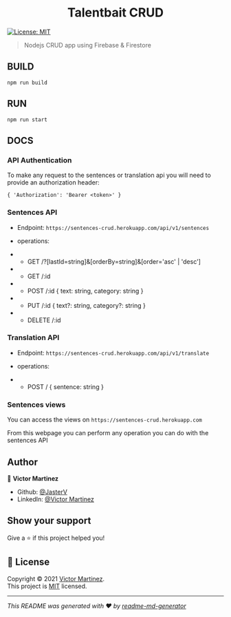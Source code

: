 <h1 align="center">Talentbait CRUD</h1>
<p>
  <a href="https://mit-license.org/" target="_blank">
    <img alt="License: MIT" src="https://img.shields.io/badge/License-MIT-yellow.svg" />
  </a>
</p>

> Nodejs CRUD app using Firebase & Firestore

## BUILD

`npm run build`

## RUN

`npm run start`

## DOCS

### API Authentication

To make any request to the sentences or translation api you will need to provide
an authorization header:

`{ 'Authorization': 'Bearer <token>' }`

### Sentences API

- Endpoint: `https://sentences-crud.herokuapp.com/api/v1/sentences`

- operations:
-
  - GET /?[lastId=string]&[orderBy=string]&[order='asc' | 'desc']
-
  - GET /:id
-
  - POST /:id { text: string, category: string }
-
  - PUT /:id { text?: string, category?: string }
-
  - DELETE /:id

### Translation API

- Endpoint: `https://sentences-crud.herokuapp.com/api/v1/translate`

- operations:
-
  - POST / { sentence: string }

### Sentences views

You can access the views on `https://sentences-crud.herokuapp.com`

From this webpage you can perform any operation you can do with the sentences
API

## Author

👤 **Victor Martinez**

- Github: [@JasterV](https://github.com/JasterV)
- LinkedIn: [@Victor Martinez](https://linkedin.com/in/victor-martinez-montane)

## Show your support

Give a ⭐️ if this project helped you!

## 📝 License

Copyright © 2021 [Victor Martinez](https://github.com/JasterV).<br /> This
project is [MIT](https://mit-license.org/) licensed.

---

_This README was generated with ❤️ by
[readme-md-generator](https://github.com/kefranabg/readme-md-generator)_
